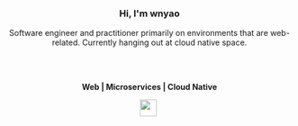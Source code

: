 <div align="center">
   <h3>Hi, I'm wnyao </h3>
</div>

<div align="center">
  <p>
    Software engineer and practitioner primarily on environments that are web-related. Currently hanging out at cloud native space. 
  </p>
</div>

<br/>
<br/>
 
<p align="center">
  <b> Web | Microservices | Cloud Native </b>
</p>

<p align="center">
  <a href="https://twitter.com/wyaoo_"><img height="30" src="https://icons.iconarchive.com/icons/danleech/simple/512/twitter-icon.png"></a>&nbsp;
</p>

<br />
